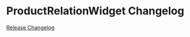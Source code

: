 # ProductRelationWidget Changelog

[Release Changelog](https://github.com/spryker-shop/ProductRelationWidget/releases)
